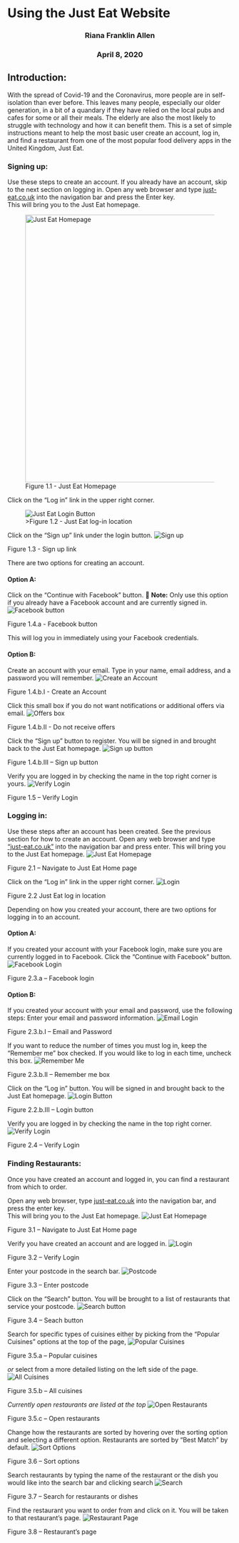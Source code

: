 # Using the Just Eat Website

### <center>Riana Franklin Allen</center>

### <center>April 8, 2020</center>

## Introduction: 
With the spread of Covid-19 and the Coronavirus, more people are in self-isolation than ever 
before. This leaves many people, especially our older generation, in a bit of a quandary if 
they have relied on the local pubs and cafes for some or all their meals. The elderly are 
also the most likely to struggle with technology and how it can benefit them. This is a set 
of simple instructions meant to help the most basic user create an account, log in, and find 
a restaurant from one of the most popular food delivery apps in the United Kingdom, Just Eat.

### Signing up: 
Use these steps to create an account. If you already have an account, skip to the next section 
on logging in.
Open any web browser and type [just-eat.co.uk](just-eat.co.uk) into the navigation bar and press the Enter key.  
This will bring you to the Just Eat homepage.
<figure>
	<img src="Images/Homepage.png"
		width="600"
		alt="Just Eat Homepage">
	<figcaption>Figure 1.1 - Just Eat Homepage</figcaption>
</figure>

Click on the “Log in” link in the upper right corner.
<figure>
	<img src="Images/Log_inButton.png"
		alt="Just Eat Login Button">
	<figcaption>>Figure 1.2 - Just Eat log-in location</figcaption>
</figure>

Click on the “Sign up” link under the login button.
![Sign up](Images/SignUpLink.png)
<figcaption>Figure 1.3 - Sign up link</figcaption>

There are two options for creating an account.

#### Option A:  
Click on the “Continue with Facebook” button. 
:memo: **Note:** Only use this option if you 
already have a Facebook account and are currently signed in.
![Facebook button](Images/FBCreate.png)
<figcaption>Figure 1.4.a - Facebook button</figcaption>

This will log you in immediately using your Facebook credentials.

#### Option B: 
Create an account with your email.
Type in your name, email address, and a password you will remember. 
![Create an Account](Images/SignUpEmail.png)
<figcaption>Figure 1.4.b.I - Create an Account</figcaption>

Click this small box if you do not want notifications or additional offers via email.
![Offers box](Images/DealsBox.png)
<figcaption>Figure 1.4.b.II - Do not receive offers</figcaption>

Click the “Sign up” button to register. You will be signed in and brought back to the Just 
Eat homepage.
![Sign up button](Images/SignUpButton.png)
<figcaption>Figure 1.4.b.III – Sign up button</figcaption>

Verify you are logged in by checking the name in the top right corner is yours.
![Verify Login](Images/Verify.png)
<figcaption>Figure 1.5 – Verify Login</figcaption>


### Logging in: 
Use these steps after an account has been created. See the previous section for how to 
create an account.
Open any web browser and type [“just-eat.co.uk”](just-eat.co.uk) into the navigation bar 
and press enter.  This will bring you to the Just Eat homepage.
![Just Eat Homepage](Images/Homepage.png)
<figcaption>Figure 2.1 – Navigate to Just Eat Home page</figcaption>

Click on the “Log in” link in the upper right corner.
![Login](Images/Log_inButton.png)
<figcaption>Figure 2.2 Just Eat log in location</figcaption>

Depending on how you created your account, there are two options for logging in to 
an account.

#### Option A: 
If you created your account with your Facebook login, make sure you are currently 
logged in to Facebook. Click the “Continue with Facebook” button. 
![Facebook Login](Images/LoginFB.png)
<figcaption>Figure 2.3.a – Facebook login</figcaption>

#### Option B: 
If you created your account with your email and password, use the following steps:
Enter your email and password information.
![Email Login](Images/LoginEmail.png)
<figcaption>Figure 2.3.b.I – Email and Password</figcaption>

If you want to reduce the number of times you must log in, keep the “Remember me” 
box checked. 
If you would like to log in each time, uncheck this box.
![Remember Me](Images/RememberMe.png)
<figcaption>Figure 2.3.b.II – Remember me box</figcaption>

Click on the “Log in” button. You will be signed in and brought back to the Just 
Eat homepage.
![Login Button](Images/LoginButton)
<figcaption>Figure 2.2.b.III – Login button</figcaption>

Verify you are logged in by checking the name in the top right corner.
![Verify Login](Images/Verify.png)
<figcaption>Figure 2.4 – Verify Login</figcaption>

### Finding Restaurants: 
Once you have created an account and logged in, you can find a restaurant from 
which to order.

Open any web browser, type [just-eat.co.uk](just-eat.co.uk) into the navigation bar, and 
press the enter key.  
This will bring you to the Just Eat homepage.
![Just Eat Homepage](Images/Homepage.png)
<figcaption>Figure 3.1 – Navigate to Just Eat Home page</figcaption>

Verify you have created an account and are logged in. 
![Login](Images/Verify.png)
<figcaption>Figure 3.2 – Verify Login</figcaption>

Enter your postcode in the search bar. 
![Postcode](Images/Postcode.png)
<figcaption>Figure 3.3 – Enter postcode</figcaption>
	
Click on the “Search” button. You will be brought to a list of restaurants that 
service your postcode.
![Search button](Images/RestaurantSearch.png)
<figcaption>Figure 3.4 – Seach button</figcaption>

Search for specific types of cuisines either by picking from the “Popular 
Cuisines” options at the top of the page,
![Popular Cuisines](Images/PopularCuisine.png)
<figcaption>Figure 3.5.a – Popular cuisines</figcaption>

*or* select from a more detailed listing on the left side of the page.
![All Cuisines](Images/NameSearch.png)
<figcaption>Figure 3.5.b – All cuisines</figcaption>

*Currently open restaurants are listed at the top*
![Open Restaurants](Images/OpenRestaurants.png)
<figcaption>Figure 3.5.c – Open restaurants</figcaption>

Change how the restaurants are sorted by hovering over the sorting option and 
selecting a different option. Restaurants are sorted by “Best Match” by default.
![Sort Options](Images/Sort.png)
<figcaption>Figure 3.6 – Sort options</figcaption>

Search restaurants by typing the name of the restaurant or the dish you would 
like into the search bar and clicking search
![Search](Images/NameSearch.png)
<figcaption>Figure 3.7 – Search for restaurants or dishes</figcaption>

Find the restaurant you want to order from and click on it. You will be taken 
to that restaurant’s page.
![Restaurant Page](Images/RestaurantPage.png)
<figcaption>Figure 3.8 – Restaurant’s page</figcaption>
